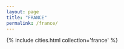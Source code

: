 ```yaml
---
layout: page
title: "FRANCE"
permalink: /france/
---
```


{% include cities.html collection='france' %}
